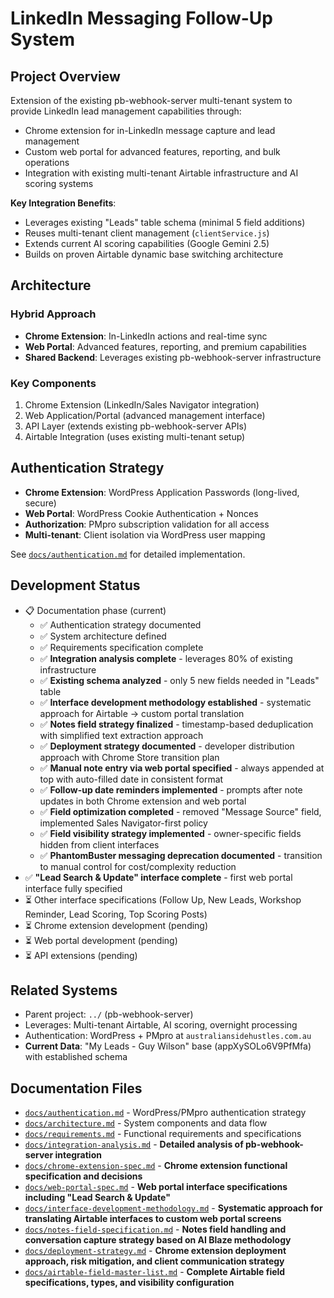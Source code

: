 # LinkedIn Messaging Follow-Up System

## Project Overview

Extension of the existing pb-webhook-server multi-tenant system to provide LinkedIn lead management capabilities through:
- Chrome extension for in-LinkedIn message capture and lead management
- Custom web portal for advanced features, reporting, and bulk operations
- Integration with existing multi-tenant Airtable infrastructure and AI scoring systems

**Key Integration Benefits**:
- Leverages existing "Leads" table schema (minimal 5 field additions)
- Reuses multi-tenant client management (`clientService.js`)
- Extends current AI scoring capabilities (Google Gemini 2.5)
- Builds on proven Airtable dynamic base switching architecture

## Architecture

### Hybrid Approach
- **Chrome Extension**: In-LinkedIn actions and real-time sync
- **Web Portal**: Advanced features, reporting, and premium capabilities
- **Shared Backend**: Leverages existing pb-webhook-server infrastructure

### Key Components
1. Chrome Extension (LinkedIn/Sales Navigator integration)
2. Web Application/Portal (advanced management interface)
3. API Layer (extends existing pb-webhook-server APIs)
4. Airtable Integration (uses existing multi-tenant setup)

## Authentication Strategy
- **Chrome Extension**: WordPress Application Passwords (long-lived, secure)
- **Web Portal**: WordPress Cookie Authentication + Nonces
- **Authorization**: PMpro subscription validation for all access
- **Multi-tenant**: Client isolation via WordPress user mapping

See [`docs/authentication.md`](docs/authentication.md) for detailed implementation.

## Development Status
- 📋 Documentation phase (current)
  - ✅ Authentication strategy documented
  - ✅ System architecture defined  
  - ✅ Requirements specification complete
  - ✅ **Integration analysis complete** - leverages 80% of existing infrastructure
  - ✅ **Existing schema analyzed** - only 5 new fields needed in "Leads" table
  - ✅ **Interface development methodology established** - systematic approach for Airtable → custom portal translation
  - ✅ **Notes field strategy finalized** - timestamp-based deduplication with simplified text extraction approach
  - ✅ **Deployment strategy documented** - developer distribution approach with Chrome Store transition plan
  - ✅ **Manual note entry via web portal specified** - always appended at top with auto-filled date in consistent format
  - ✅ **Follow-up date reminders implemented** - prompts after note updates in both Chrome extension and web portal
  - ✅ **Field optimization completed** - removed "Message Source" field, implemented Sales Navigator-first policy
  - ✅ **Field visibility strategy implemented** - owner-specific fields hidden from client interfaces
  - ✅ **PhantomBuster messaging deprecation documented** - transition to manual control for cost/complexity reduction
- ✅ **"Lead Search & Update" interface complete** - first web portal interface fully specified
- ⏳ Other interface specifications (Follow Up, New Leads, Workshop Reminder, Lead Scoring, Top Scoring Posts)
- ⏳ Chrome extension development (pending)
- ⏳ Web portal development (pending)
- ⏳ API extensions (pending)

## Related Systems
- Parent project: `../` (pb-webhook-server)
- Leverages: Multi-tenant Airtable, AI scoring, overnight processing
- Authentication: WordPress + PMpro at `australiansidehustles.com.au`
- **Current Data**: "My Leads - Guy Wilson" base (appXySOLo6V9PfMfa) with established schema

## Documentation Files
- [`docs/authentication.md`](docs/authentication.md) - WordPress/PMpro authentication strategy
- [`docs/architecture.md`](docs/architecture.md) - System components and data flow
- [`docs/requirements.md`](docs/requirements.md) - Functional requirements and specifications
- [`docs/integration-analysis.md`](docs/integration-analysis.md) - **Detailed analysis of pb-webhook-server integration**
- [`docs/chrome-extension-spec.md`](docs/chrome-extension-spec.md) - **Chrome extension functional specification and decisions**
- [`docs/web-portal-spec.md`](docs/web-portal-spec.md) - **Web portal interface specifications including "Lead Search & Update"**
- [`docs/interface-development-methodology.md`](docs/interface-development-methodology.md) - **Systematic approach for translating Airtable interfaces to custom web portal screens**
- [`docs/notes-field-specification.md`](docs/notes-field-specification.md) - **Notes field handling and conversation capture strategy based on AI Blaze methodology**
- [`docs/deployment-strategy.md`](docs/deployment-strategy.md) - **Chrome extension deployment approach, risk mitigation, and client communication strategy**
- [`docs/airtable-field-master-list.md`](docs/airtable-field-master-list.md) - **Complete Airtable field specifications, types, and visibility configuration** 
